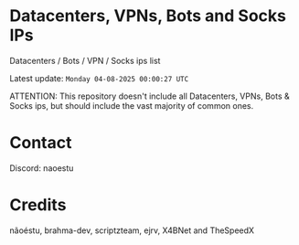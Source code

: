 # Datacenters, VPNs, Bots and Socks IPs
 
Datacenters / Bots / VPN / Socks ips list

Latest update: `Monday 04-08-2025 00:00:27 UTC` 

ATTENTION: This repository doesn't include all Datacenters, VPNs, Bots & Socks ips, 
but should include the vast majority of common ones.

# Contact
Discord: naoestu

# Credits
nãoéstu, brahma-dev, scriptzteam, ejrv, X4BNet and TheSpeedX
